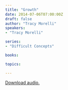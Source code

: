 ```yaml
---
title: "Growth"
date: 2014-07-06T07:00:00Z
draft: false
author: "Tracy Morelli"
speakers:
- "Tracy Morelli"

series:
- "Difficult Concepts"

books:

topics:

---
```

[Download audio.](https://s3.amazonaws.com/highway/sermons/2014_07/2014-07-06_Growth.mp3)
